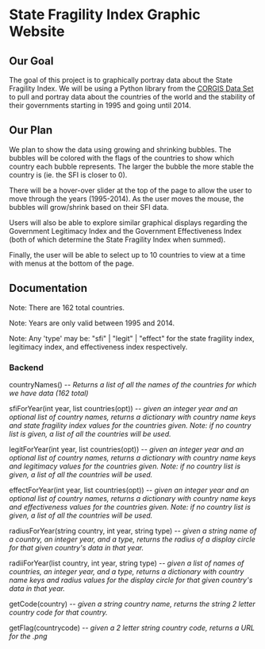 # State Fragility Index Graphic Website

## Our Goal
The goal of this project is to graphically portray data about the State Fragility Index.
We will be using a Python library from the [CORGIS Data Set](https://think.cs.vt.edu/corgis/python/state_fragility/state_fragility.html) to pull and portray data about the countries of the world and the stability of their governments starting in 1995 and going until 2014. 

## Our Plan
We plan to show the data using growing and shrinking bubbles. The bubbles will be colored with the flags of the countries to show which country each bubble represents. The larger the bubble the more stable the country is (ie. the SFI is closer to 0). 

There will be a hover-over slider at the top of the page to allow the user to move through the years (1995-2014). As the user moves the mouse, the bubbles will grow/shrink based on their SFI data.

Users will also be able to explore similar graphical displays regarding the Government Legitimacy Index and the Government Effectiveness Index (both of which determine the State Fragility Index when summed).

Finally, the user will be able to select up to 10 countries to view at a time with menus at the bottom of the page.

## Documentation
Note: There are 162 total countries. 

Note: Years are only valid between 1995 and 2014.

Note: Any 'type' may be: "sfi" | "legit" | "effect" for the state fragility index, legitimacy index, and effectiveness index respectively.


### Backend
countryNames() -- *Returns a list of all the names of the countries for which we have data (162 total)*

sfiForYear(int year, list countries(opt)) -- *given an integer year and an optional list of country names, returns a dictionary with country name keys and state fragility index values for the countries given. Note: if no country list is given, a list of all the countries will be used.*

legitForYear(int year, list countries(opt)) -- *given an integer year and an optional list of country names, returns a dictionary with country name keys and legitimacy values for the countries given. Note: if no country list is given, a list of all the countries will be used.*

effectForYear(int year, list countries(opt)) -- *given an integer year and an optional list of country names, returns a dictionary with country name keys and effectiveness values for the countries given. Note: if no country list is given, a list of all the countries will be used.*

radiusForYear(string country, int year, string type) -- *given a string name of a country, an integer year, and a type, returns the radius of a display circle for that given country's data in that year.*

radiiForYear(list country, int year, string type) -- *given a list of names of countries, an integer year, and a type, returns a dictionary with country name keys and radius values for the display circle for that given country's data in that year.*

getCode(country) -- *given a string country name, returns the string 2 letter country code for that country.*

getFlag(countrycode) -- *given a 2 letter string country code, returns a URL for the .png*
